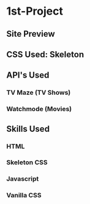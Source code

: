 # 1st-Project


## Site Preview

## CSS Used: Skeleton

## API's Used
### TV Maze (TV Shows)
### Watchmode (Movies)

## Skills Used
### HTML
### Skeleton CSS
### Javascript
### Vanilla CSS
